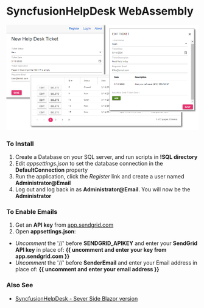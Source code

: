 # SyncfusionHelpDesk WebAssembly

![Screenshot](SyncfusionHelpDesk.png)


### To Install

1) Create a Database on your SQL server, and run scripts in **!SQL directory**
2) Edit *appsettings.json* to set the database connection in the **DefaultConnection** property
3) Run the application, click the *Register* link and create a user named **Administrator@Email**
4) Log out and log back in as **Administrator@Email**. You will now be the **Administrator** 


### To Enable Emails

1) Get an **API key** from [app.sendgrid.com](https://app.sendgrid.com)
2) Open **appsettings.json**: 
- *Uncomment* the '//' before **SENDGRID_APIKEY** and enter your **SendGrid API key** in place of: **{{ uncomment and enter your key from app.sendgrid.com }}**
- *Uncomment* the '//' before **SenderEmail** and enter your Email address in place of: **{{ uncomment and enter your email address }}**

### Also See
* [SyncfusionHelpDesk - Sever Side Blazor version](https://github.com/ADefWebserver/SyncfusionHelpDesk)